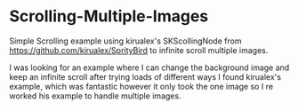 # Scrolling-Multiple-Images
Simple Scrolling example using kirualex's SKScollingNode from https://github.com/kirualex/SprityBird to infinite scroll multiple images.

I was looking for an example where I can change the background image and keep an infinite scroll after trying loads of different ways I found kirualex's example, which was fantastic however it only took the one image so I re worked his example to handle multiple images. 
